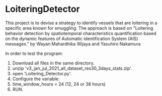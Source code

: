# LoiteringDetector
This project is to devise a strategy to identify vessels that are loitering in a specific area known for smuggling. The approach is based on "Loitering behavior detection by spatiotemporal characteristics quantification based on the dynamic features of Automatic identification System (AIS) messages." by Wayan Mahardhika Wijaya and Yasuhiro Nakamura

In order to test the program:
1. Download all files in the same directory.
2. unzip 'v3_jan_jul_2021_all_dataset_res30_3days_stats.zip'.
3. open 'Loitering_Detector.py'.
4. Configure the variable:
5. time_window_hours = 24 (12, 24 or 36 hours)
6. RUN.
   
